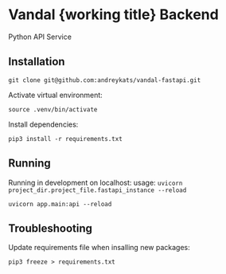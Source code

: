 # Vandal {working title} Backend
Python API Service

## Installation

```
git clone git@github.com:andreykats/vandal-fastapi.git
```

Activate virtual environment:

```
source .venv/bin/activate
```

Install dependencies:

```
pip3 install -r requirements.txt
```

## Running
Running in development on localhost:
usage: `uvicorn project_dir.project_file.fastapi_instance --reload`

```
uvicorn app.main:api --reload
```

## Troubleshooting
Update requirements file when insalling new packages:
```
pip3 freeze > requirements.txt
```
